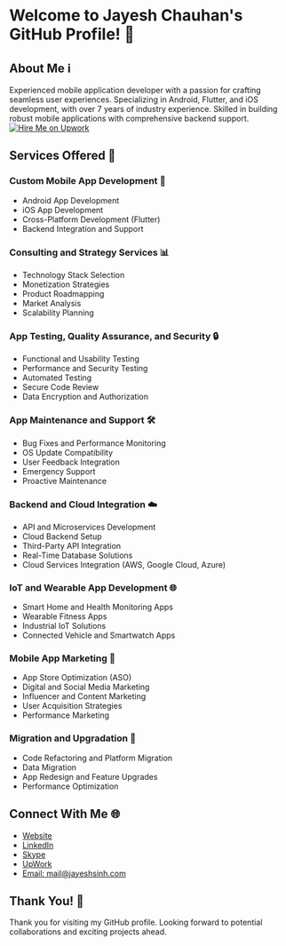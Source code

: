 <!DOCTYPE html>
<html lang="en">
<head>
  <meta charset="UTF-8">
  <meta name="viewport" content="width=device-width, initial-scale=1.0">
</head>
<body>
  <h1>Welcome to Jayesh Chauhan's GitHub Profile! 👋</h1>

  <h2>About Me ℹ️</h2>
  <p>Experienced mobile application developer with a passion for crafting seamless user experiences. Specializing in Android, Flutter, and iOS development, with over 7 years of industry experience. Skilled in building robust mobile applications with comprehensive backend support.</br><a href="https://www.upwork.com/freelancers/~011f90f853e34b6a3e" class="hire-me"><img src="https://img.shields.io/badge/Hire%20Me%20on-Upwork-brightgreen" alt="Hire Me on Upwork"></a></p>

  <h2>Services Offered 💼</h2>
  <h3>Custom Mobile App Development 📱</h3>
  <ul>
    <li>Android App Development</li>
    <li>iOS App Development</li>
    <li>Cross-Platform Development (Flutter)</li>
    <li>Backend Integration and Support</li>
  </ul>

  <h3>Consulting and Strategy Services 📊</h3>
  <ul>
    <li>Technology Stack Selection</li>
    <li>Monetization Strategies</li>
    <li>Product Roadmapping</li>
    <li>Market Analysis</li>
    <li>Scalability Planning</li>
  </ul>

  <h3>App Testing, Quality Assurance, and Security 🔒</h3>
  <ul>
    <li>Functional and Usability Testing</li>
    <li>Performance and Security Testing</li>
    <li>Automated Testing</li>
    <li>Secure Code Review</li>
    <li>Data Encryption and Authorization</li>
  </ul>

  <h3>App Maintenance and Support 🛠️</h3>
  <ul>
    <li>Bug Fixes and Performance Monitoring</li>
    <li>OS Update Compatibility</li>
    <li>User Feedback Integration</li>
    <li>Emergency Support</li>
    <li>Proactive Maintenance</li>
  </ul>

  <h3>Backend and Cloud Integration ☁️</h3>
  <ul>
    <li>API and Microservices Development</li>
    <li>Cloud Backend Setup</li>
    <li>Third-Party API Integration</li>
    <li>Real-Time Database Solutions</li>
    <li>Cloud Services Integration (AWS, Google Cloud, Azure)</li>
  </ul>

  <h3>IoT and Wearable App Development 🌐</h3>
  <ul>
    <li>Smart Home and Health Monitoring Apps</li>
    <li>Wearable Fitness Apps</li>
    <li>Industrial IoT Solutions</li>
    <li>Connected Vehicle and Smartwatch Apps</li>
  </ul>

  <h3>Mobile App Marketing 📢</h3>
  <ul>
    <li>App Store Optimization (ASO)</li>
    <li>Digital and Social Media Marketing</li>
    <li>Influencer and Content Marketing</li>
    <li>User Acquisition Strategies</li>
    <li>Performance Marketing</li>
  </ul>

  <h3>Migration and Upgradation 🔄</h3>
  <ul>
    <li>Code Refactoring and Platform Migration</li>
    <li>Data Migration</li>
    <li>App Redesign and Feature Upgrades</li>
    <li>Performance Optimization</li>
  </ul>

  <h2>Connect With Me 🌐</h2>
  <ul>
    <li><a href="https://jayeshsinh.com" target="_blank">Website</a></li>
    <li><a href="https://www.linkedin.com/in/chauhanjayesh/" target="_blank">LinkedIn</a></li>
    <li><a href="https://join.skype.com/invite/Uhvv7wcMeMyo" target="_blank">Skype</a></li>
    <li><a href="https://www.upwork.com/freelancers/~011f90f853e34b6a3e" target="_blank">UpWork</a></li>
    <li><a href="mailto:mail@jayeshsinh.com">Email: mail@jayeshsinh.com</a></li>
  </ul>

  <h2>Thank You! 🙏</h2>
  <p>Thank you for visiting my GitHub profile. Looking forward to potential collaborations and exciting projects ahead.</p>
</body>
</html>
